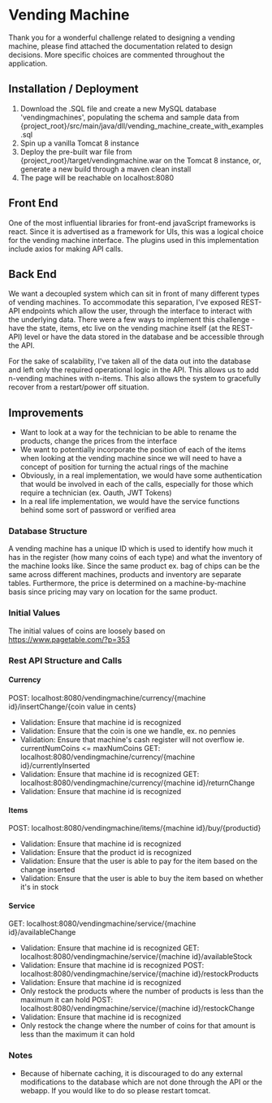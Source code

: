 # Vending Machine
Thank you for a wonderful challenge related to designing a vending
machine, please find attached the documentation related to design
decisions. More specific choices are commented throughout the application.

## Installation / Deployment
1. Download the .SQL file and create a new MySQL database 'vendingmachines', populating the schema and sample data from
{project_root}/src/main/java/dll/vending_machine_create_with_examples.sql
2. Spin up a vanilla Tomcat 8 instance
3. Deploy the pre-built war file from {project_root}/target/vendingmachine.war on the Tomcat 8 instance, or, generate a new build through a maven clean install
4. The page will be reachable on localhost:8080

## Front End
One of the most influential libraries for front-end javaScript frameworks
is react. Since it is advertised as a framework for UIs, this was a logical
choice for the vending machine interface. The plugins used in this implementation include axios for making API calls.

## Back End
We want a decoupled system which can sit in front of many different types of 
vending machines. To accommodate this separation, I've exposed REST-API endpoints
which allow the user, through the interface to interact with the underlying data. There were
a few ways to implement this challenge - have the state, items, etc live on the vending
machine itself (at the REST-API) level or have the data stored in the database and be
accessible through the API.

For the sake of scalability, I've taken all of the 
data out into the database and left only the required operational logic in the API. This
allows us to add n-vending machines with n-items. This also allows the system to gracefully
recover from a restart/power off situation.

## Improvements
- Want to look at a way for the technician to be able to rename the products, change the prices from the interface
- We want to potentially incorporate the position of each of the items when looking at the vending machine since we will need to have a
concept of position for turning the actual rings of the machine
- Obviously, in a real implementation, we would have some authentication that would be involved in each of the calls, especially for those
which require a technician (ex. Oauth, JWT Tokens)
- In a real life implementation, we would have the service functions behind some sort of password or verified area

### Database Structure
A vending machine has a unique ID which is used to identify how much it has in the register (how many coins of each type)
and what the inventory of the machine looks like. Since the same product ex. bag of chips can be the 
same across different machines, products and inventory are separate tables. Furthermore, the price 
is determined on a machine-by-machine basis since pricing may vary on location for the same product.

### Initial Values
The initial values of coins are loosely based on https://www.pagetable.com/?p=353

### Rest API Structure and Calls
#### Currency
POST: localhost:8080/vendingmachine/currency/{machine id}/insertChange/{coin value in cents}
- Validation: Ensure that machine id is recognized
- Validation: Ensure that the coin is one we handle, ex. no pennies
- Validation: Ensure that machine's cash register will not overflow ie. currentNumCoins <= maxNumCoins
GET: localhost:8080/vendingmachine/currency/{machine id}/currentlyInserted
- Validation: Ensure that machine id is recognized
GET: localhost:8080/vendingmachine/currency/{machine id}/returnChange
- Validation: Ensure that machine id is recognized
#### Items
POST: localhost:8080/vendingmachine/items/{machine id}/buy/{productid}
- Validation: Ensure that machine id is recognized
- Validation: Ensure that the product id is recognized
- Validation: Ensure that the user is able to pay for the item based on the change inserted
- Validation: Ensure that the user is able to buy the item based on whether it's in stock
#### Service
GET: localhost:8080/vendingmachine/service/{machine id}/availableChange
- Validation: Ensure that machine id is recognized
GET: localhost:8080/vendingmachine/service/{machine id}/availableStock
- Validation: Ensure that machine id is recognized
POST: localhost:8080/vendingmachine/service/{machine id}/restockProducts
- Validation: Ensure that machine id is recognized
- Only restock the products where the number of products is less than the maximum it can hold
POST: localhost:8080/vendingmachine/service/{machine id}/restockChange
- Validation: Ensure that machine id is recognized
- Only restock the change where the number of coins for that amount is less than the maximum it can hold

### Notes
- Because of hibernate caching, it is discouraged to do any external modifications to the database which are not done through the API or the webapp. If
you would like to do so please restart tomcat.